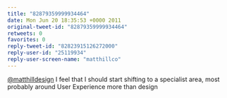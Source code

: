 ```yaml
---
title: "82879359999934464"
date: Mon Jun 20 18:35:53 +0000 2011
original-tweet-id: "82879359999934464"
retweets: 0
favorites: 0
reply-tweet-id: "82823915126272000"
reply-user-id: "25119934"
reply-user-screen-name: "matthillco"
---
```

<a href="https://twitter.com/matthilldesign">@matthilldesign</a> I feel that I should start shifting to a specialist area, most probably around User Experience more than design
